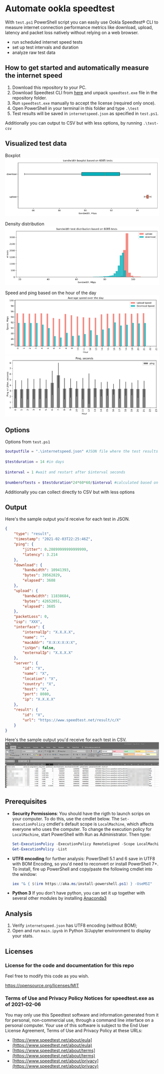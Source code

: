 # Automate ookla speedtest
With `test.ps1` PowerShell script you can easily use Ookla Speedtest® CLI to measure internet connection performance metrics like download, upload, latency and packet loss natively without relying on a web browser.

* run scheduled internet speed tests
* set up test intervals and duration
* analyze raw test data 

## How to get started and automatically measure the internet speed
1. Download this repository to your PC.
2. Download Speedtest CLI from [here](https://www.speedtest.net/apps/cli) and unpack `speedtest.exe` file in the repository folder.
3. Run `speedtest.exe` manually to accept the license (required only once). 
4. Open PowerShell in your terminal in this folder and type `.\test`
5. Test results will be saved in `internetspeed.json` as specified in `test.ps1`.

Additionally you can output to CSV but with less options, by running  `.\test-csv`

## Visualized test data

Boxplot
![Visualize internet speed tests with boxplot](./src/images/boxplot.png)

Density distribution
![Visualize internet speed tests with density distribution](./src/images/distribution.png) 

Speed and ping based on the hour of the day
![Visualize internet speed based on the hour of the day](./src/images/hourly-average.png) 
![Visualize internet ping based on the hour of the day](./src/images/hourly-ping.png) 

## Options
Options from `test.ps1`
```powershell
$outputfile = ".\internetspeed.json" #JSON file where the test results are stored

$testduration = 14 #in days

$interval = 1 #wait and restart after $interval seconds

$numberoftests = $testduration*24*60*60/$interval #calculated based on $testduration and the $interval
```
Additionally you can collect directly to CSV but with less options
## Output
Here's the sample output you'd receive for each test in JSON.
```JSON
{
    "type": "result",
    "timestamp": "2021-02-03T22:25:46Z",
    "ping": {
        "jitter": 0.20899999999999999,
        "latency": 3.214
    },
    "download": {
        "bandwidth": 10941393,
        "bytes": 39562829,
        "elapsed": 3608
    },
    "upload": {
        "bandwidth": 11838684,
        "bytes": 42652051,
        "elapsed": 3605
    },
    "packetLoss": 0,
    "isp": "XXX",
    "interface": {
        "internalIp": "X.X.X.X",
        "name": "",
        "macAddr": "X:X:X:X:X:X",
        "isVpn": false,
        "externalIp": "X.X.X.X"
    },
    "server": {
        "id": "X",
        "name": "X",
        "location": "X",
        "country": "X",
        "host": "X",
        "port": 8080,
        "ip": "X.X.X.X"
    },
    "result": {
        "id": "X",
        "url": "https://www.speedtest.net/result/c/X"
    }
}

```

Here's the sample output you'd receive for each test in CSV.
![CSV](./src/images/2021-02-05%2009.10.43%20internetspeed.csv%20-%20Excel.png)

## Prerequisites
* **Security Permissions**: You should have the rigth to launch scrips on your computer. To do this, use the cmdlet below. The `Set-ExecutionPolicy` cmdlet's default scope is `LocalMachine`, which affects everyone who uses the computer. To change the execution policy for `LocalMachine`, start PowerShell with Run as Administrator. Then type:
    ```powershell
    Set-ExecutionPolicy -ExecutionPolicy RemoteSigned -Scope LocalMachine
    Get-ExecutionPolicy -List
    ```
* **UTF8 encoding** for further analysis:
PowerShell 5.1 and 6 save in UTF8 with BOM Encoding, so you'd need to reconvert or install PowerShell 7+. To install, fire up PowerShell and copy/paste the following cmdlet into the window:
    ```powershell
    iex "& { $(irm https://aka.ms/install-powershell.ps1) } -UseMSI"
    ```
* **Python 3**
If you don't have python, you can set it up together with several other modules by installing [Anaconda3](https://www.anaconda.com/products/individual)

## Analysis
1. Verify `internetspeed.json` has UTF8 encoding (without BOM);
2. Open and run `main.ipynb` in Python 3/Jupyter environment to display your stats.

## Licenses

### License for the code and documentation for this repo
Feel free to modify this code as you wish.

https://opensource.org/licenses/MIT


### Terms of Use and Privacy Policy Notices for speedtest.exe as of 2021-02-06
You may only use this Speedtest software and information generated from it for personal, non-commercial use,
through a command line interface on a personal computer.  Your use of this software is subject to the End User
License Agreement, Terms of Use and Privacy Policy at these URLs:

* [https://www.speedtest.net/about/eula](https://www.speedtest.net/about/eula)
* [https://www.speedtest.net/about/terms](https://www.speedtest.net/about/terms)
* [https://www.speedtest.net/about/privacy](https://www.speedtest.net/about/privacy)